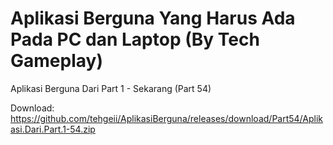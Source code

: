 # Aplikasi Berguna Yang Harus Ada Pada PC dan Laptop (By Tech Gameplay)
Aplikasi Berguna Dari Part 1 - Sekarang (Part 54)

Download: https://github.com/tehgeii/AplikasiBerguna/releases/download/Part54/Aplikasi.Dari.Part.1-54.zip
